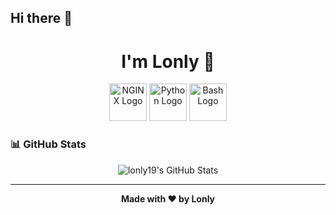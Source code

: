 ## Hi there 👋

<h1 align="center">I'm Lonly 👋</h1>

<p align="center">
  <img src="https://www.vectorlogo.zone/logos/nginx/nginx-ar21.svg" alt="NGINX Logo" height="60"/>
  <img src="https://www.vectorlogo.zone/logos/python/python-ar21.svg" alt="Python Logo" height="60"/>
  <img src="https://bashlogo.com/img/logo/png/full_colored_light.png" alt="Bash Logo" height="60"/>
</p>

 <!--START_SECTION:waka-->
<!--END_SECTION:waka-->

### 📊 GitHub Stats
<p align="center">
  <img src="https://github-readme-stats.vercel.app/api?username=lonly19&show_icons=true&theme=radical" alt="lonly19's GitHub Stats"/>
</p>

---

<p align="center">
  <b>Made with ❤️ by Lonly</b>
</p>
